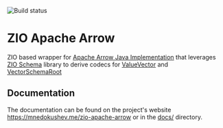 ![Build status](https://github.com/vitaliihonta/zio-temporal/actions/workflows/ci.yaml/badge.svg)

# ZIO Apache Arrow

ZIO based wrapper for [Apache Arrow Java Implementation](https://arrow.apache.org/docs/java/index.html) that leverages
[ZIO Schema](https://zio.dev/zio-schema/) library to derive codecs
for [ValueVector](https://arrow.apache.org/docs/java/reference/index.html)
and [VectorSchemaRoot](https://arrow.apache.org/docs/java/reference/index.html)

## Documentation

The documentation can be found on the project's website
https://mnedokushev.me/zio-apache-arrow or in the [docs/](https://github.com/grouzen/zio-apache-arrow) directory.

